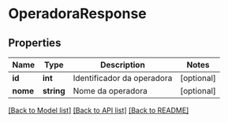 # OperadoraResponse

## Properties
Name | Type | Description | Notes
------------ | ------------- | ------------- | -------------
**id** | **int** | Identificador da operadora | [optional] 
**nome** | **string** | Nome da operadora | [optional] 

[[Back to Model list]](../README.md#documentation-for-models) [[Back to API list]](../README.md#documentation-for-api-endpoints) [[Back to README]](../README.md)


